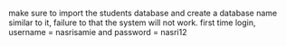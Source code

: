 make sure to import the students database and create a database name similar to it, failure to that the system will not work.
first time login, username = nasrisamie and password = nasri12
